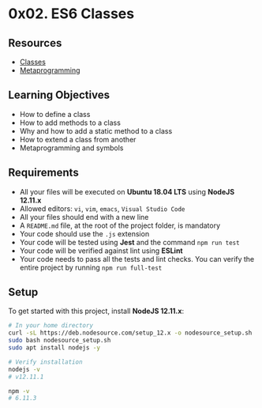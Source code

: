 # 0x02. ES6 Classes

## Resources

- [Classes](https://developer.mozilla.org/en-US/docs/Web/JavaScript/Reference/Classes)
- [Metaprogramming](https://developer.mozilla.org/en-US/docs/Glossary/Metaprogramming)

## Learning Objectives

- How to define a class
- How to add methods to a class
- Why and how to add a static method to a class
- How to extend a class from another
- Metaprogramming and symbols

## Requirements
- All your files will be executed on **Ubuntu 18.04 LTS** using **NodeJS 12.11.x**
- Allowed editors: `vi`, `vim`, `emacs`, `Visual Studio Code`
- All your files should end with a new line
- A `README.md` file, at the root of the project folder, is mandatory
- Your code should use the `.js` extension
- Your code will be tested using **Jest** and the command `npm run test`
- Your code will be verified against lint using **ESLint**
- Your code needs to pass all the tests and lint checks. You can verify the entire project by running `npm run full-test`

## Setup

To get started with this project, install **NodeJS 12.11.x**:

```bash
# In your home directory
curl -sL https://deb.nodesource.com/setup_12.x -o nodesource_setup.sh
sudo bash nodesource_setup.sh
sudo apt install nodejs -y

# Verify installation
nodejs -v
# v12.11.1

npm -v
# 6.11.3

